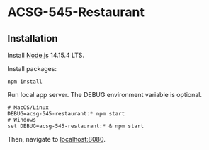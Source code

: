 # ACSG-545-Restaurant

## Installation
Install [Node.js](https://nodejs.org/en/) 14.15.4 LTS.

Install packages:

```
npm install
```

Run local app server.
The DEBUG environment variable is optional.

```
# MacOS/Linux
DEBUG=acsg-545-restaurant:* npm start
# Windows
set DEBUG=acsg-545-restaurant:* & npm start
```

Then, navigate to [localhost:8080](localhost:8080).
